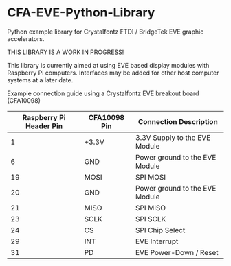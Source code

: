 # CFA-EVE-Python-Library
Python example library for Crystalfontz FTDI / BridgeTek EVE graphic accelerators.

THIS LIBRARY IS A WORK IN PROGRESS!

This library is currently aimed at using EVE based display modules with Raspberry Pi computers. Interfaces may be added for other host computer systems at a later date.

Example connection guide using a Crystalfontz EVE breakout board (CFA10098)

| Raspberry Pi Header Pin | CFA10098 Pin |     Connection Description     |
|-------------------------|--------------|--------------------------------|
|                       1 | +3.3V        | 3.3V Supply to the EVE Module  |
|                       6 | GND          | Power ground to the EVE Module |
|                      19 | MOSI         | SPI MOSI                       |
|                      20 | GND          | Power ground to the EVE Module |
|                      21 | MISO         | SPI MISO                       |
|                      23 | SCLK         | SPI SCLK                       |
|                      24 | CS           | SPI Chip Select                |
|                      29 | INT          | EVE Interrupt                  |
|                      31 | PD           | EVE Power-Down / Reset         |